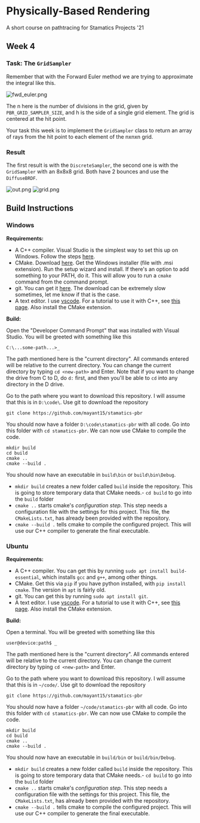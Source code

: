 # Physically-Based Rendering

A short course on pathtracing for Stamatics Projects '21

## Week 4

### Task: The `GridSampler`

Remember that with the Forward Euler method we are trying to approximate the integral like this.

![fwd_euler.png](screenshots/fwd_euler.png)

The n here is the number of divisions in the grid, given by `PBR_GRID_SAMPLER_SIZE`, and h is the side of a single grid element. The grid is centered at the hit point.

Your task this week is to implement the `GridSampler` class to return an array of rays from the hit point to each element of the nxnxn grid.

### Result

The first result is with the `DiscreteSampler`, the second one is with the `GridSampler` with an 8x8x8 grid. Both have 2 bounces and use the `DiffuseBRDF`.

![out.png](screenshots/out.png)
![grid.png](screenshots/grid.png)

## Build Instructions

### Windows

**Requirements:**
- A C++ compiler. Visual Studio is the simplest way to set this up on Windows. Follow the steps [here](https://devblogs.microsoft.com/cppblog/getting-started-with-visual-studio-for-c-and-cpp-development/).
- CMake. Download [here](https://cmake.org/download/). Get the Windows installer (file with .msi extension). Run the setup wizard and install. If there's an option to add something to your PATH, do it. This will allow you to run a `cmake` command from the command prompt.
- git. You can get it [here](https://git-scm.com/downloads). The download can be extremely slow sometimes, let me know if that is the case.
- A text editor. I use [vscode](https://code.visualstudio.com/). For a tutorial to use it with C++, see [this page](https://code.visualstudio.com/docs/cpp/config-msvc). Also install the CMake extension.

**Build:**

Open the "Developer Command Prompt" that was installed with Visual Studio. You will be greeted with something like this
```
C:\...some-path...>_
```
The path mentioned here is the "current directory". All commands entered will be relative to the current directory. You can change the current directory by typing `cd <new-path>` and Enter. Note that if you want to change the drive from C to D, do `d:` first, and then you'll be able to `cd` into any directory in the D drive.

Go to the path where you want to download this repository. I will assume that this is in `D:\code\`. Use git to download the repository
```
git clone https://github.com/mayant15/stamatics-pbr
```
You should now have a folder `D:\code\stamatics-pbr` with all code. Go into this folder with `cd stamatics-pbr`. We can now use CMake to compile the code.
```
mkdir build
cd build
cmake ..
cmake --build .
```

You should now have an executable in `build\bin` or `build\bin\Debug`.
- `mkdir build` creates a new folder called `build` inside the repository. This is going to store temporary data that CMake needs.- `cd build` to go into the `build` folder
- `cmake ..` starts cmake's _configuration step_. This step needs a configuration file with the settings for this project. This file, the `CMakeLists.txt`, has already been provided with the repository.
- `cmake --build .` tells cmake to compile the configured project. This will use our C++ compiler to generate the final executable.

### Ubuntu

**Requirements:**
- A C++ compiler. You can get this by running `sudo apt install build-essential`, which installs `gcc` and `g++`, among other things.
- CMake. Get this via `pip` if you have python installed, with `pip install cmake`. The version in `apt` is fairly old.
- git. You can get this by running `sudo apt install git`.
- A text editor. I use [vscode](https://code.visualstudio.com/). For a tutorial to use it with C++, see [this page](https://code.visualstudio.com/docs/cpp/config-linux). Also install the CMake extension.

**Build:**

Open a terminal. You will be greeted with something like this
```
user@device:path$ _
```
The path mentioned here is the "current directory". All commands entered will be relative to the current directory. You can change the current directory by typing `cd <new-path>` and Enter.

Go to the path where you want to download this repository. I will assume that this is in `~/code/`. Use git to download the repository
```
git clone https://github.com/mayant15/stamatics-pbr
```
You should now have a folder `~/code/stamatics-pbr` with all code. Go into this folder with `cd stamatics-pbr`. We can now use CMake to compile the code.
```
mkdir build
cd build
cmake ..
cmake --build .
```

You should now have an executable in `build/bin` or `build/bin/Debug`.
- `mkdir build` creates a new folder called `build` inside the repository. This is going to store temporary data that CMake needs.- `cd build` to go into the `build` folder
- `cmake ..` starts cmake's _configuration step_. This step needs a configuration file with the settings for this project. This file, the `CMakeLists.txt`, has already been provided with the repository.
- `cmake --build .` tells cmake to compile the configured project. This will use our C++ compiler to generate the final executable.
